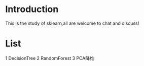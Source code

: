 # Introduction

This is the study of sklearn,all are welcome to chat and discuss!
# List
1 DecisionTree
2 RandomForest
3 PCA降维
